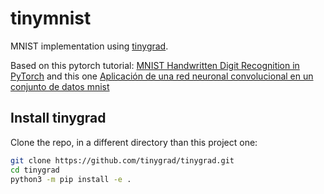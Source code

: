 # tinymnist

MNIST implementation using [tinygrad](https://github.com/tinygrad/tinygrad).

Based on this pytorch tutorial: [MNIST Handwritten Digit Recognition in PyTorch](https://nextjournal.com/gkoehler/pytorch-mnist) and this one [Aplicación de una red neuronal convolucional en un conjunto de datos mnist](https://www.geeksforgeeks.org/applying-convolutional-neural-network-on-mnist-dataset/)

## Install tinygrad

Clone the repo, in a different directory than this project one:
```bash
git clone https://github.com/tinygrad/tinygrad.git
cd tinygrad
python3 -m pip install -e .
```
